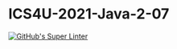 # ICS4U-2021-Java-2-07
[![GitHub's Super Linter](https://github.com/patrick-gemmell/ICS4U-2021-Java-2-07/workflows/GitHub's%20Super%20Linter/badge.svg)](https://github.com/patrick-gemmell/ICS4U-2021-Java-2-07/actions)
